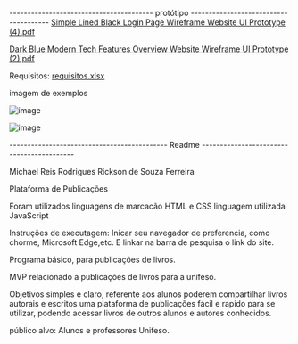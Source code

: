 ---------------------------------------- protótipo --------------------------------------
[Simple Lined Black Login Page Wireframe Website UI Prototype (4).pdf](https://github.com/user-attachments/files/16059734/Simple.Lined.Black.Login.Page.Wireframe.Website.UI.Prototype.4.pdf)

[Dark Blue Modern Tech Features Overview Website Wireframe UI Prototype (2).pdf](https://github.com/user-attachments/files/16059730/Dark.Blue.Modern.Tech.Features.Overview.Website.Wireframe.UI.Prototype.2.pdf)


Requisitos: [requisitos.xlsx](https://github.com/user-attachments/files/16059688/requisitos.xlsx)

imagem de exemplos

![image](https://github.com/rickson2002/trabalho-unifeso/assets/112441890/8ea70a70-f2c9-4626-9d28-75bd1030321c)

![image](https://github.com/rickson2002/trabalho-unifeso/assets/112441890/ba31a718-7101-4375-8daf-6aad99e4fb78)


-------------------------------------------- Readme ------------------------------------------

Michael Reis Rodrigues
Rickson de Souza Ferreira


Plataforma de Publicações

Foram utilizados linguagens de marcacão
HTML e CSS
linguagem utilizada JavaScript

Instruções de executagem: Inicar seu navegador de preferencia, como chorme, Microsoft Edge,etc. E linkar na barra de pesquisa o link do site.


Programa básico, para publicações de livros.


MVP relacionado a publicações de livros para a unifeso.


Objetivos simples e claro, referente aos alunos poderem compartilhar livros autorais e escritos
uma plataforma de publicações fácil e rapido para se utilizar, podendo acessar livros de outros alunos e autores conhecidos.




público alvo: Alunos e professores Unifeso.
